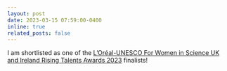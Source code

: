 ```yaml
---
layout: post
date: 2023-03-15 07:59:00-0400
inline: true
related_posts: false
---
```


I am shortlisted as one of the [L’Oréal-UNESCO For Women in Science UK and Ireland Rising Talents Awards 2023](https://www.forwomeninscience.com/article/67) finalists! 